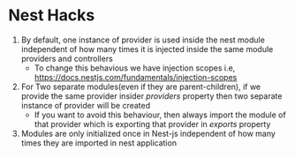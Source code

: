 # Nest Hacks

1. By default, one instance of provider is used inside the nest module independent of how many times it is injected inside the same module providers and controllers
    - To change this behavious we have injection scopes i.e, https://docs.nestjs.com/fundamentals/injection-scopes
2. For Two separate modules(even if they are parent-children), if we provide the same provider insider *providers* property then two separate instance of provider will be created
    - If you want to avoid this behaviour, then always import the module of that provider which is exporting that provider in *exports* property
3. Modules are only initialized once in Nest-js independent of how many times they are imported in nest application